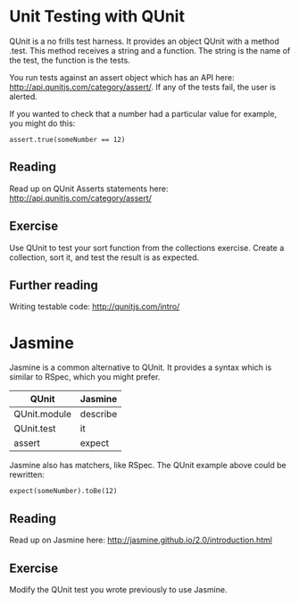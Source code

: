 # Unit Testing with QUnit

QUnit is a no frills test harness. It provides an object QUnit with a method .test. This method receives a string and a function. The string is the name of the test, the function is the tests.

You run tests against an assert object which has an API here: <http://api.qunitjs.com/category/assert/>. If any of the tests fail, the user is alerted.

If you wanted to check that a number had a particular value for example, you might do this:

    assert.true(someNumber == 12)

## Reading

Read up on QUnit Asserts statements here: <http://api.qunitjs.com/category/assert/>

## Exercise

Use QUnit to test your sort function from the collections exercise. Create a collection, sort it, and test the result is as expected.

## Further reading

Writing testable code: <http://qunitjs.com/intro/>


# Jasmine

Jasmine is a common alternative to QUnit. It provides a syntax which is similar to RSpec, which you might prefer.

|QUnit        |Jasmine     |
|-------------|------------|
|QUnit.module |describe    |
|QUnit.test   |it          |
|assert       |expect      |

Jasmine also has matchers, like RSpec. The QUnit example above could be rewritten:

    expect(someNumber).toBe(12)


## Reading

Read up on Jasmine here: <http://jasmine.github.io/2.0/introduction.html>


## Exercise

Modify the QUnit test you wrote previously to use Jasmine.
